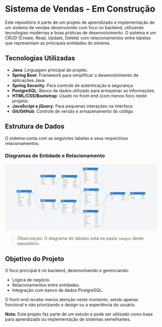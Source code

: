 # Sistema de Vendas - Em Construção

Este repositório é parte de um projeto de aprendizado e implementação de um sistema de vendas desenvolvido com foco no backend, utilizando tecnologias modernas e boas práticas de desenvolvimento. O sistema é um CRUD (Create, Read, Update, Delete) com relacionamentos entre tabelas que representam as principais entidades do sistema.

## Tecnologias Utilizadas

-   **Java**: Linguagem principal do projeto.
-   **Spring Boot**: Framework para simplificar o desenvolvimento de aplicações Java.
-   **Spring Security**: Para controle de autenticação e segurança.
-   **PostgreSQL**: Banco de dados utilizado para armazenar as informações.
-   **HTML/CSS/Bootstrap**: Usado no front-end (com menos foco neste projeto).
-   **JavaScript e jQuery**: Para pequenas interações na interface.
-   **Git/GitHub**: Controle de versão e armazenamento do código.

## Estrutura de Dados

O sistema conta com as seguintes tabelas e seus respectivos relacionamentos:

### Diagramas de Entidade e Relacionamento

![Diagrama de Tabelas](./images/database_diagram.png)

> _Observação_: O diagrama de tabelas está na pasta `images` deste repositório.

## Objetivo do Projeto

O foco principal é no backend, desenvolvendo e gerenciando:

-   Lógica de negócio.
-   Relacionamentos entre entidades.
-   Integração com banco de dados PostgreSQL.

O front-end recebe menos atenção neste momento, sendo apenas funcional e não priorizando o design ou a experiência do usuário.

**Nota:** Este projeto faz parte de um estudo e pode ser utilizado como base para aprendizado ou implementação de sistemas semelhantes.
